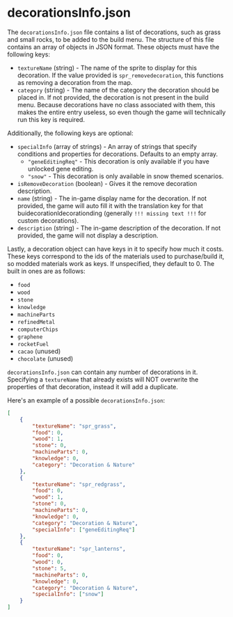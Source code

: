 # decorationsInfo.json

The `decorationsInfo.json` file contains a list of decorations, such as grass and small rocks, to be added to the build menu. The structure of this file contains an array of objects in JSON format. These objects must have the following keys:

- `textureName` (string) - The name of the sprite to display for this decoration. If the value provided is `spr_removedecoration`, this functions as removing a decoration from the map.
- `category` (string) - The name of the category the decoration should be placed in. If not provided, the decoration is not present in the build menu. Because decorations have no class associated with them, this makes the entire entry useless, so even though the game will technically run this key is required.

Additionally, the following keys are optional:

- `specialInfo` (array of strings) - An array of strings that specify conditions and properties for decorations. Defaults to an empty array.
	- `"geneEditingReq"` - This decoration is only available if you have unlocked gene editing.
	- `"snow"` - This decoration is only available in snow themed scenarios.
- `isRemoveDecoration` (boolean) - Gives it the remove decoration description.
- `name` (string) - The in-game display name for the decoration. If not provided, the game will auto fill it with the translation key for that buidecorationldecorationding (generally `!!! missing text !!!` for custom decorations).
- `description` (string) - The in-game description of the decoration. If not provided, the game will not display a description.

Lastly, a decoration object can have keys in it to specify how much it costs. These keys correspond to the ids of the materials used to purchase/build it, so modded materials work as keys. If unspecified, they default to 0. The built in ones are as follows:
- `food`
- `wood`
- `stone`
- `knowledge`
- `machineParts`
- `refinedMetal`
- `computerChips`
- `graphene`
- `rocketFuel`
- `cacao` (unused)
- `chocolate` (unused)

`decorationsInfo.json` can contain any number of decorations in it. Specifying a `textureName` that already exists will NOT overwrite the properties of that decoration, instead it will add a duplicate.

Here's an example of a possible `decorationsInfo.json`:

```json
[
    {
        "textureName": "spr_grass",
        "food": 0,
        "wood": 1,
        "stone": 0,
        "machineParts": 0,
        "knowledge": 0,
        "category": "Decoration & Nature"
    },
    {
        "textureName": "spr_redgrass",
        "food": 0,
        "wood": 1,
        "stone": 0,
        "machineParts": 0,
        "knowledge": 0,
        "category": "Decoration & Nature",
        "specialInfo": ["geneEditingReq"]
    },
    {
        "textureName": "spr_lanterns",
        "food": 0,
        "wood": 0,
        "stone": 5,
        "machineParts": 0,
        "knowledge": 0,
        "category": "Decoration & Nature",
        "specialInfo": ["snow"]
    }
]
```
